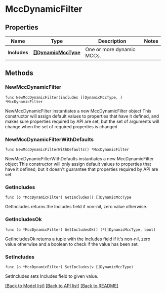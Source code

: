 # MccDynamicFilter

## Properties

Name | Type | Description | Notes
------------ | ------------- | ------------- | -------------
**Includes** | [**[]DynamicMccType**](DynamicMccType.md) | One or more dynamic MCCs. | 

## Methods

### NewMccDynamicFilter

`func NewMccDynamicFilter(includes []DynamicMccType, ) *MccDynamicFilter`

NewMccDynamicFilter instantiates a new MccDynamicFilter object
This constructor will assign default values to properties that have it defined,
and makes sure properties required by API are set, but the set of arguments
will change when the set of required properties is changed

### NewMccDynamicFilterWithDefaults

`func NewMccDynamicFilterWithDefaults() *MccDynamicFilter`

NewMccDynamicFilterWithDefaults instantiates a new MccDynamicFilter object
This constructor will only assign default values to properties that have it defined,
but it doesn't guarantee that properties required by API are set

### GetIncludes

`func (o *MccDynamicFilter) GetIncludes() []DynamicMccType`

GetIncludes returns the Includes field if non-nil, zero value otherwise.

### GetIncludesOk

`func (o *MccDynamicFilter) GetIncludesOk() (*[]DynamicMccType, bool)`

GetIncludesOk returns a tuple with the Includes field if it's non-nil, zero value otherwise
and a boolean to check if the value has been set.

### SetIncludes

`func (o *MccDynamicFilter) SetIncludes(v []DynamicMccType)`

SetIncludes sets Includes field to given value.



[[Back to Model list]](../README.md#documentation-for-models) [[Back to API list]](../README.md#documentation-for-api-endpoints) [[Back to README]](../README.md)



